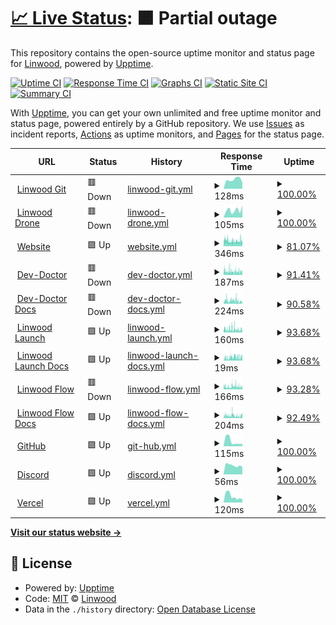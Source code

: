 # [📈 Live Status](https://status.linwood.tk): <!--live status--> **🟧 Partial outage**

This repository contains the open-source uptime monitor and status page for [Linwood](https://linwood.tk), powered by [Upptime](https://github.com/upptime/upptime).

[![Uptime CI](https://github.com/LinwoodCloud/status/workflows/Uptime%20CI/badge.svg)](https://github.com/LinwoodCloud/status/actions?query=workflow%3A%22Uptime+CI%22)
[![Response Time CI](https://github.com/LinwoodCloud/status/workflows/Response%20Time%20CI/badge.svg)](https://github.com/LinwoodCloud/status/actions?query=workflow%3A%22Response+Time+CI%22)
[![Graphs CI](https://github.com/LinwoodCloud/status/workflows/Graphs%20CI/badge.svg)](https://github.com/LinwoodCloud/status/actions?query=workflow%3A%22Graphs+CI%22)
[![Static Site CI](https://github.com/LinwoodCloud/status/workflows/Static%20Site%20CI/badge.svg)](https://github.com/LinwoodCloud/status/actions?query=workflow%3A%22Static+Site+CI%22)
[![Summary CI](https://github.com/LinwoodCloud/status/workflows/Summary%20CI/badge.svg)](https://github.com/LinwoodCloud/status/actions?query=workflow%3A%22Summary+CI%22)

With [Upptime](https://upptime.js.org), you can get your own unlimited and free uptime monitor and status page, powered entirely by a GitHub repository. We use [Issues](https://github.com/LinwoodCloud/status/issues) as incident reports, [Actions](https://github.com/LinwoodCloud/status/actions) as uptime monitors, and [Pages](https://demo.upptime.js.org) for the status page.

<!--start: status pages-->
<!-- This summary is generated by Upptime (https://github.com/upptime/upptime) -->
<!-- Do not edit this manually, your changes will be overwritten -->
<!-- prettier-ignore -->
| URL | Status | History | Response Time | Uptime |
| --- | ------ | ------- | ------------- | ------ |
| <img alt="" src="https://favicons.githubusercontent.com/git.linwood.dev" height="13"> [Linwood Git](https://git.linwood.dev) | 🟥 Down | [linwood-git.yml](https://github.com/LinwoodCloud/status/commits/HEAD/history/linwood-git.yml) | <details><summary><img alt="Response time graph" src="./graphs/linwood-git/response-time-week.png" height="20"> 128ms</summary><br><a href="https://status.linwood.dev/history/linwood-git"><img alt="Response time 203" src="https://img.shields.io/endpoint?url=https%3A%2F%2Fraw.githubusercontent.com%2FLinwoodCloud%2Fstatus%2FHEAD%2Fapi%2Flinwood-git%2Fresponse-time.json"></a><br><a href="https://status.linwood.dev/history/linwood-git"><img alt="24-hour response time 0" src="https://img.shields.io/endpoint?url=https%3A%2F%2Fraw.githubusercontent.com%2FLinwoodCloud%2Fstatus%2FHEAD%2Fapi%2Flinwood-git%2Fresponse-time-day.json"></a><br><a href="https://status.linwood.dev/history/linwood-git"><img alt="7-day response time 128" src="https://img.shields.io/endpoint?url=https%3A%2F%2Fraw.githubusercontent.com%2FLinwoodCloud%2Fstatus%2FHEAD%2Fapi%2Flinwood-git%2Fresponse-time-week.json"></a><br><a href="https://status.linwood.dev/history/linwood-git"><img alt="30-day response time 203" src="https://img.shields.io/endpoint?url=https%3A%2F%2Fraw.githubusercontent.com%2FLinwoodCloud%2Fstatus%2FHEAD%2Fapi%2Flinwood-git%2Fresponse-time-month.json"></a><br><a href="https://status.linwood.dev/history/linwood-git"><img alt="1-year response time 203" src="https://img.shields.io/endpoint?url=https%3A%2F%2Fraw.githubusercontent.com%2FLinwoodCloud%2Fstatus%2FHEAD%2Fapi%2Flinwood-git%2Fresponse-time-year.json"></a></details> | <details><summary><a href="https://status.linwood.dev/history/linwood-git">100.00%</a></summary><a href="https://status.linwood.dev/history/linwood-git"><img alt="All-time uptime 95.00%" src="https://img.shields.io/endpoint?url=https%3A%2F%2Fraw.githubusercontent.com%2FLinwoodCloud%2Fstatus%2FHEAD%2Fapi%2Flinwood-git%2Fuptime.json"></a><br><a href="https://status.linwood.dev/history/linwood-git"><img alt="24-hour uptime 100.00%" src="https://img.shields.io/endpoint?url=https%3A%2F%2Fraw.githubusercontent.com%2FLinwoodCloud%2Fstatus%2FHEAD%2Fapi%2Flinwood-git%2Fuptime-day.json"></a><br><a href="https://status.linwood.dev/history/linwood-git"><img alt="7-day uptime 100.00%" src="https://img.shields.io/endpoint?url=https%3A%2F%2Fraw.githubusercontent.com%2FLinwoodCloud%2Fstatus%2FHEAD%2Fapi%2Flinwood-git%2Fuptime-week.json"></a><br><a href="https://status.linwood.dev/history/linwood-git"><img alt="30-day uptime 95.00%" src="https://img.shields.io/endpoint?url=https%3A%2F%2Fraw.githubusercontent.com%2FLinwoodCloud%2Fstatus%2FHEAD%2Fapi%2Flinwood-git%2Fuptime-month.json"></a><br><a href="https://status.linwood.dev/history/linwood-git"><img alt="1-year uptime 95.00%" src="https://img.shields.io/endpoint?url=https%3A%2F%2Fraw.githubusercontent.com%2FLinwoodCloud%2Fstatus%2FHEAD%2Fapi%2Flinwood-git%2Fuptime-year.json"></a></details>
| <img alt="" src="https://favicons.githubusercontent.com/ci.linwood.dev" height="13"> [Linwood Drone](https://ci.linwood.dev) | 🟥 Down | [linwood-drone.yml](https://github.com/LinwoodCloud/status/commits/HEAD/history/linwood-drone.yml) | <details><summary><img alt="Response time graph" src="./graphs/linwood-drone/response-time-week.png" height="20"> 105ms</summary><br><a href="https://status.linwood.dev/history/linwood-drone"><img alt="Response time 177" src="https://img.shields.io/endpoint?url=https%3A%2F%2Fraw.githubusercontent.com%2FLinwoodCloud%2Fstatus%2FHEAD%2Fapi%2Flinwood-drone%2Fresponse-time.json"></a><br><a href="https://status.linwood.dev/history/linwood-drone"><img alt="24-hour response time 169" src="https://img.shields.io/endpoint?url=https%3A%2F%2Fraw.githubusercontent.com%2FLinwoodCloud%2Fstatus%2FHEAD%2Fapi%2Flinwood-drone%2Fresponse-time-day.json"></a><br><a href="https://status.linwood.dev/history/linwood-drone"><img alt="7-day response time 105" src="https://img.shields.io/endpoint?url=https%3A%2F%2Fraw.githubusercontent.com%2FLinwoodCloud%2Fstatus%2FHEAD%2Fapi%2Flinwood-drone%2Fresponse-time-week.json"></a><br><a href="https://status.linwood.dev/history/linwood-drone"><img alt="30-day response time 177" src="https://img.shields.io/endpoint?url=https%3A%2F%2Fraw.githubusercontent.com%2FLinwoodCloud%2Fstatus%2FHEAD%2Fapi%2Flinwood-drone%2Fresponse-time-month.json"></a><br><a href="https://status.linwood.dev/history/linwood-drone"><img alt="1-year response time 177" src="https://img.shields.io/endpoint?url=https%3A%2F%2Fraw.githubusercontent.com%2FLinwoodCloud%2Fstatus%2FHEAD%2Fapi%2Flinwood-drone%2Fresponse-time-year.json"></a></details> | <details><summary><a href="https://status.linwood.dev/history/linwood-drone">100.00%</a></summary><a href="https://status.linwood.dev/history/linwood-drone"><img alt="All-time uptime 94.28%" src="https://img.shields.io/endpoint?url=https%3A%2F%2Fraw.githubusercontent.com%2FLinwoodCloud%2Fstatus%2FHEAD%2Fapi%2Flinwood-drone%2Fuptime.json"></a><br><a href="https://status.linwood.dev/history/linwood-drone"><img alt="24-hour uptime 100.00%" src="https://img.shields.io/endpoint?url=https%3A%2F%2Fraw.githubusercontent.com%2FLinwoodCloud%2Fstatus%2FHEAD%2Fapi%2Flinwood-drone%2Fuptime-day.json"></a><br><a href="https://status.linwood.dev/history/linwood-drone"><img alt="7-day uptime 100.00%" src="https://img.shields.io/endpoint?url=https%3A%2F%2Fraw.githubusercontent.com%2FLinwoodCloud%2Fstatus%2FHEAD%2Fapi%2Flinwood-drone%2Fuptime-week.json"></a><br><a href="https://status.linwood.dev/history/linwood-drone"><img alt="30-day uptime 94.28%" src="https://img.shields.io/endpoint?url=https%3A%2F%2Fraw.githubusercontent.com%2FLinwoodCloud%2Fstatus%2FHEAD%2Fapi%2Flinwood-drone%2Fuptime-month.json"></a><br><a href="https://status.linwood.dev/history/linwood-drone"><img alt="1-year uptime 94.28%" src="https://img.shields.io/endpoint?url=https%3A%2F%2Fraw.githubusercontent.com%2FLinwoodCloud%2Fstatus%2FHEAD%2Fapi%2Flinwood-drone%2Fuptime-year.json"></a></details>
| <img alt="" src="https://favicons.githubusercontent.com/linwood.dev" height="13"> [Website](https://linwood.dev) | 🟩 Up | [website.yml](https://github.com/LinwoodCloud/status/commits/HEAD/history/website.yml) | <details><summary><img alt="Response time graph" src="./graphs/website/response-time-week.png" height="20"> 346ms</summary><br><a href="https://status.linwood.dev/history/website"><img alt="Response time 349" src="https://img.shields.io/endpoint?url=https%3A%2F%2Fraw.githubusercontent.com%2FLinwoodCloud%2Fstatus%2FHEAD%2Fapi%2Fwebsite%2Fresponse-time.json"></a><br><a href="https://status.linwood.dev/history/website"><img alt="24-hour response time 376" src="https://img.shields.io/endpoint?url=https%3A%2F%2Fraw.githubusercontent.com%2FLinwoodCloud%2Fstatus%2FHEAD%2Fapi%2Fwebsite%2Fresponse-time-day.json"></a><br><a href="https://status.linwood.dev/history/website"><img alt="7-day response time 346" src="https://img.shields.io/endpoint?url=https%3A%2F%2Fraw.githubusercontent.com%2FLinwoodCloud%2Fstatus%2FHEAD%2Fapi%2Fwebsite%2Fresponse-time-week.json"></a><br><a href="https://status.linwood.dev/history/website"><img alt="30-day response time 339" src="https://img.shields.io/endpoint?url=https%3A%2F%2Fraw.githubusercontent.com%2FLinwoodCloud%2Fstatus%2FHEAD%2Fapi%2Fwebsite%2Fresponse-time-month.json"></a><br><a href="https://status.linwood.dev/history/website"><img alt="1-year response time 349" src="https://img.shields.io/endpoint?url=https%3A%2F%2Fraw.githubusercontent.com%2FLinwoodCloud%2Fstatus%2FHEAD%2Fapi%2Fwebsite%2Fresponse-time-year.json"></a></details> | <details><summary><a href="https://status.linwood.dev/history/website">81.07%</a></summary><a href="https://status.linwood.dev/history/website"><img alt="All-time uptime 96.25%" src="https://img.shields.io/endpoint?url=https%3A%2F%2Fraw.githubusercontent.com%2FLinwoodCloud%2Fstatus%2FHEAD%2Fapi%2Fwebsite%2Fuptime.json"></a><br><a href="https://status.linwood.dev/history/website"><img alt="24-hour uptime 85.08%" src="https://img.shields.io/endpoint?url=https%3A%2F%2Fraw.githubusercontent.com%2FLinwoodCloud%2Fstatus%2FHEAD%2Fapi%2Fwebsite%2Fuptime-day.json"></a><br><a href="https://status.linwood.dev/history/website"><img alt="7-day uptime 81.07%" src="https://img.shields.io/endpoint?url=https%3A%2F%2Fraw.githubusercontent.com%2FLinwoodCloud%2Fstatus%2FHEAD%2Fapi%2Fwebsite%2Fuptime-week.json"></a><br><a href="https://status.linwood.dev/history/website"><img alt="30-day uptime 93.68%" src="https://img.shields.io/endpoint?url=https%3A%2F%2Fraw.githubusercontent.com%2FLinwoodCloud%2Fstatus%2FHEAD%2Fapi%2Fwebsite%2Fuptime-month.json"></a><br><a href="https://status.linwood.dev/history/website"><img alt="1-year uptime 96.25%" src="https://img.shields.io/endpoint?url=https%3A%2F%2Fraw.githubusercontent.com%2FLinwoodCloud%2Fstatus%2FHEAD%2Fapi%2Fwebsite%2Fuptime-year.json"></a></details>
| <img alt="" src="https://favicons.githubusercontent.com/dev-doctor.linwood.dev" height="13"> [Dev-Doctor](https://dev-doctor.linwood.dev) | 🟥 Down | [dev-doctor.yml](https://github.com/LinwoodCloud/status/commits/HEAD/history/dev-doctor.yml) | <details><summary><img alt="Response time graph" src="./graphs/dev-doctor/response-time-week.png" height="20"> 187ms</summary><br><a href="https://status.linwood.dev/history/dev-doctor"><img alt="Response time 265" src="https://img.shields.io/endpoint?url=https%3A%2F%2Fraw.githubusercontent.com%2FLinwoodCloud%2Fstatus%2FHEAD%2Fapi%2Fdev-doctor%2Fresponse-time.json"></a><br><a href="https://status.linwood.dev/history/dev-doctor"><img alt="24-hour response time 241" src="https://img.shields.io/endpoint?url=https%3A%2F%2Fraw.githubusercontent.com%2FLinwoodCloud%2Fstatus%2FHEAD%2Fapi%2Fdev-doctor%2Fresponse-time-day.json"></a><br><a href="https://status.linwood.dev/history/dev-doctor"><img alt="7-day response time 187" src="https://img.shields.io/endpoint?url=https%3A%2F%2Fraw.githubusercontent.com%2FLinwoodCloud%2Fstatus%2FHEAD%2Fapi%2Fdev-doctor%2Fresponse-time-week.json"></a><br><a href="https://status.linwood.dev/history/dev-doctor"><img alt="30-day response time 191" src="https://img.shields.io/endpoint?url=https%3A%2F%2Fraw.githubusercontent.com%2FLinwoodCloud%2Fstatus%2FHEAD%2Fapi%2Fdev-doctor%2Fresponse-time-month.json"></a><br><a href="https://status.linwood.dev/history/dev-doctor"><img alt="1-year response time 265" src="https://img.shields.io/endpoint?url=https%3A%2F%2Fraw.githubusercontent.com%2FLinwoodCloud%2Fstatus%2FHEAD%2Fapi%2Fdev-doctor%2Fresponse-time-year.json"></a></details> | <details><summary><a href="https://status.linwood.dev/history/dev-doctor">91.41%</a></summary><a href="https://status.linwood.dev/history/dev-doctor"><img alt="All-time uptime 98.08%" src="https://img.shields.io/endpoint?url=https%3A%2F%2Fraw.githubusercontent.com%2FLinwoodCloud%2Fstatus%2FHEAD%2Fapi%2Fdev-doctor%2Fuptime.json"></a><br><a href="https://status.linwood.dev/history/dev-doctor"><img alt="24-hour uptime 94.28%" src="https://img.shields.io/endpoint?url=https%3A%2F%2Fraw.githubusercontent.com%2FLinwoodCloud%2Fstatus%2FHEAD%2Fapi%2Fdev-doctor%2Fuptime-day.json"></a><br><a href="https://status.linwood.dev/history/dev-doctor"><img alt="7-day uptime 91.41%" src="https://img.shields.io/endpoint?url=https%3A%2F%2Fraw.githubusercontent.com%2FLinwoodCloud%2Fstatus%2FHEAD%2Fapi%2Fdev-doctor%2Fuptime-week.json"></a><br><a href="https://status.linwood.dev/history/dev-doctor"><img alt="30-day uptime 96.83%" src="https://img.shields.io/endpoint?url=https%3A%2F%2Fraw.githubusercontent.com%2FLinwoodCloud%2Fstatus%2FHEAD%2Fapi%2Fdev-doctor%2Fuptime-month.json"></a><br><a href="https://status.linwood.dev/history/dev-doctor"><img alt="1-year uptime 98.08%" src="https://img.shields.io/endpoint?url=https%3A%2F%2Fraw.githubusercontent.com%2FLinwoodCloud%2Fstatus%2FHEAD%2Fapi%2Fdev-doctor%2Fuptime-year.json"></a></details>
| <img alt="" src="https://favicons.githubusercontent.com/docs.dev-doctor.linwood.dev" height="13"> [Dev-Doctor Docs](https://docs.dev-doctor.linwood.dev) | 🟥 Down | [dev-doctor-docs.yml](https://github.com/LinwoodCloud/status/commits/HEAD/history/dev-doctor-docs.yml) | <details><summary><img alt="Response time graph" src="./graphs/dev-doctor-docs/response-time-week.png" height="20"> 224ms</summary><br><a href="https://status.linwood.dev/history/dev-doctor-docs"><img alt="Response time 242" src="https://img.shields.io/endpoint?url=https%3A%2F%2Fraw.githubusercontent.com%2FLinwoodCloud%2Fstatus%2FHEAD%2Fapi%2Fdev-doctor-docs%2Fresponse-time.json"></a><br><a href="https://status.linwood.dev/history/dev-doctor-docs"><img alt="24-hour response time 157" src="https://img.shields.io/endpoint?url=https%3A%2F%2Fraw.githubusercontent.com%2FLinwoodCloud%2Fstatus%2FHEAD%2Fapi%2Fdev-doctor-docs%2Fresponse-time-day.json"></a><br><a href="https://status.linwood.dev/history/dev-doctor-docs"><img alt="7-day response time 224" src="https://img.shields.io/endpoint?url=https%3A%2F%2Fraw.githubusercontent.com%2FLinwoodCloud%2Fstatus%2FHEAD%2Fapi%2Fdev-doctor-docs%2Fresponse-time-week.json"></a><br><a href="https://status.linwood.dev/history/dev-doctor-docs"><img alt="30-day response time 211" src="https://img.shields.io/endpoint?url=https%3A%2F%2Fraw.githubusercontent.com%2FLinwoodCloud%2Fstatus%2FHEAD%2Fapi%2Fdev-doctor-docs%2Fresponse-time-month.json"></a><br><a href="https://status.linwood.dev/history/dev-doctor-docs"><img alt="1-year response time 242" src="https://img.shields.io/endpoint?url=https%3A%2F%2Fraw.githubusercontent.com%2FLinwoodCloud%2Fstatus%2FHEAD%2Fapi%2Fdev-doctor-docs%2Fresponse-time-year.json"></a></details> | <details><summary><a href="https://status.linwood.dev/history/dev-doctor-docs">90.58%</a></summary><a href="https://status.linwood.dev/history/dev-doctor-docs"><img alt="All-time uptime 97.83%" src="https://img.shields.io/endpoint?url=https%3A%2F%2Fraw.githubusercontent.com%2FLinwoodCloud%2Fstatus%2FHEAD%2Fapi%2Fdev-doctor-docs%2Fuptime.json"></a><br><a href="https://status.linwood.dev/history/dev-doctor-docs"><img alt="24-hour uptime 97.24%" src="https://img.shields.io/endpoint?url=https%3A%2F%2Fraw.githubusercontent.com%2FLinwoodCloud%2Fstatus%2FHEAD%2Fapi%2Fdev-doctor-docs%2Fuptime-day.json"></a><br><a href="https://status.linwood.dev/history/dev-doctor-docs"><img alt="7-day uptime 90.58%" src="https://img.shields.io/endpoint?url=https%3A%2F%2Fraw.githubusercontent.com%2FLinwoodCloud%2Fstatus%2FHEAD%2Fapi%2Fdev-doctor-docs%2Fuptime-week.json"></a><br><a href="https://status.linwood.dev/history/dev-doctor-docs"><img alt="30-day uptime 96.73%" src="https://img.shields.io/endpoint?url=https%3A%2F%2Fraw.githubusercontent.com%2FLinwoodCloud%2Fstatus%2FHEAD%2Fapi%2Fdev-doctor-docs%2Fuptime-month.json"></a><br><a href="https://status.linwood.dev/history/dev-doctor-docs"><img alt="1-year uptime 97.83%" src="https://img.shields.io/endpoint?url=https%3A%2F%2Fraw.githubusercontent.com%2FLinwoodCloud%2Fstatus%2FHEAD%2Fapi%2Fdev-doctor-docs%2Fuptime-year.json"></a></details>
| <img alt="" src="https://favicons.githubusercontent.com/launch.linwood.dev" height="13"> [Linwood Launch](https://launch.linwood.dev) | 🟩 Up | [linwood-launch.yml](https://github.com/LinwoodCloud/status/commits/HEAD/history/linwood-launch.yml) | <details><summary><img alt="Response time graph" src="./graphs/linwood-launch/response-time-week.png" height="20"> 160ms</summary><br><a href="https://status.linwood.dev/history/linwood-launch"><img alt="Response time 198" src="https://img.shields.io/endpoint?url=https%3A%2F%2Fraw.githubusercontent.com%2FLinwoodCloud%2Fstatus%2FHEAD%2Fapi%2Flinwood-launch%2Fresponse-time.json"></a><br><a href="https://status.linwood.dev/history/linwood-launch"><img alt="24-hour response time 152" src="https://img.shields.io/endpoint?url=https%3A%2F%2Fraw.githubusercontent.com%2FLinwoodCloud%2Fstatus%2FHEAD%2Fapi%2Flinwood-launch%2Fresponse-time-day.json"></a><br><a href="https://status.linwood.dev/history/linwood-launch"><img alt="7-day response time 160" src="https://img.shields.io/endpoint?url=https%3A%2F%2Fraw.githubusercontent.com%2FLinwoodCloud%2Fstatus%2FHEAD%2Fapi%2Flinwood-launch%2Fresponse-time-week.json"></a><br><a href="https://status.linwood.dev/history/linwood-launch"><img alt="30-day response time 163" src="https://img.shields.io/endpoint?url=https%3A%2F%2Fraw.githubusercontent.com%2FLinwoodCloud%2Fstatus%2FHEAD%2Fapi%2Flinwood-launch%2Fresponse-time-month.json"></a><br><a href="https://status.linwood.dev/history/linwood-launch"><img alt="1-year response time 198" src="https://img.shields.io/endpoint?url=https%3A%2F%2Fraw.githubusercontent.com%2FLinwoodCloud%2Fstatus%2FHEAD%2Fapi%2Flinwood-launch%2Fresponse-time-year.json"></a></details> | <details><summary><a href="https://status.linwood.dev/history/linwood-launch">93.68%</a></summary><a href="https://status.linwood.dev/history/linwood-launch"><img alt="All-time uptime 89.64%" src="https://img.shields.io/endpoint?url=https%3A%2F%2Fraw.githubusercontent.com%2FLinwoodCloud%2Fstatus%2FHEAD%2Fapi%2Flinwood-launch%2Fuptime.json"></a><br><a href="https://status.linwood.dev/history/linwood-launch"><img alt="24-hour uptime 95.25%" src="https://img.shields.io/endpoint?url=https%3A%2F%2Fraw.githubusercontent.com%2FLinwoodCloud%2Fstatus%2FHEAD%2Fapi%2Flinwood-launch%2Fuptime-day.json"></a><br><a href="https://status.linwood.dev/history/linwood-launch"><img alt="7-day uptime 93.68%" src="https://img.shields.io/endpoint?url=https%3A%2F%2Fraw.githubusercontent.com%2FLinwoodCloud%2Fstatus%2FHEAD%2Fapi%2Flinwood-launch%2Fuptime-week.json"></a><br><a href="https://status.linwood.dev/history/linwood-launch"><img alt="30-day uptime 97.18%" src="https://img.shields.io/endpoint?url=https%3A%2F%2Fraw.githubusercontent.com%2FLinwoodCloud%2Fstatus%2FHEAD%2Fapi%2Flinwood-launch%2Fuptime-month.json"></a><br><a href="https://status.linwood.dev/history/linwood-launch"><img alt="1-year uptime 89.64%" src="https://img.shields.io/endpoint?url=https%3A%2F%2Fraw.githubusercontent.com%2FLinwoodCloud%2Fstatus%2FHEAD%2Fapi%2Flinwood-launch%2Fuptime-year.json"></a></details>
| <img alt="" src="https://favicons.githubusercontent.com/launch.linwood.dev" height="13"> [Linwood Launch Docs](https://launch.linwood.dev) | 🟩 Up | [linwood-launch-docs.yml](https://github.com/LinwoodCloud/status/commits/HEAD/history/linwood-launch-docs.yml) | <details><summary><img alt="Response time graph" src="./graphs/linwood-launch-docs/response-time-week.png" height="20"> 19ms</summary><br><a href="https://status.linwood.dev/history/linwood-launch-docs"><img alt="Response time 18" src="https://img.shields.io/endpoint?url=https%3A%2F%2Fraw.githubusercontent.com%2FLinwoodCloud%2Fstatus%2FHEAD%2Fapi%2Flinwood-launch-docs%2Fresponse-time.json"></a><br><a href="https://status.linwood.dev/history/linwood-launch-docs"><img alt="24-hour response time 26" src="https://img.shields.io/endpoint?url=https%3A%2F%2Fraw.githubusercontent.com%2FLinwoodCloud%2Fstatus%2FHEAD%2Fapi%2Flinwood-launch-docs%2Fresponse-time-day.json"></a><br><a href="https://status.linwood.dev/history/linwood-launch-docs"><img alt="7-day response time 19" src="https://img.shields.io/endpoint?url=https%3A%2F%2Fraw.githubusercontent.com%2FLinwoodCloud%2Fstatus%2FHEAD%2Fapi%2Flinwood-launch-docs%2Fresponse-time-week.json"></a><br><a href="https://status.linwood.dev/history/linwood-launch-docs"><img alt="30-day response time 18" src="https://img.shields.io/endpoint?url=https%3A%2F%2Fraw.githubusercontent.com%2FLinwoodCloud%2Fstatus%2FHEAD%2Fapi%2Flinwood-launch-docs%2Fresponse-time-month.json"></a><br><a href="https://status.linwood.dev/history/linwood-launch-docs"><img alt="1-year response time 18" src="https://img.shields.io/endpoint?url=https%3A%2F%2Fraw.githubusercontent.com%2FLinwoodCloud%2Fstatus%2FHEAD%2Fapi%2Flinwood-launch-docs%2Fresponse-time-year.json"></a></details> | <details><summary><a href="https://status.linwood.dev/history/linwood-launch-docs">93.68%</a></summary><a href="https://status.linwood.dev/history/linwood-launch-docs"><img alt="All-time uptime 89.64%" src="https://img.shields.io/endpoint?url=https%3A%2F%2Fraw.githubusercontent.com%2FLinwoodCloud%2Fstatus%2FHEAD%2Fapi%2Flinwood-launch-docs%2Fuptime.json"></a><br><a href="https://status.linwood.dev/history/linwood-launch-docs"><img alt="24-hour uptime 95.25%" src="https://img.shields.io/endpoint?url=https%3A%2F%2Fraw.githubusercontent.com%2FLinwoodCloud%2Fstatus%2FHEAD%2Fapi%2Flinwood-launch-docs%2Fuptime-day.json"></a><br><a href="https://status.linwood.dev/history/linwood-launch-docs"><img alt="7-day uptime 93.68%" src="https://img.shields.io/endpoint?url=https%3A%2F%2Fraw.githubusercontent.com%2FLinwoodCloud%2Fstatus%2FHEAD%2Fapi%2Flinwood-launch-docs%2Fuptime-week.json"></a><br><a href="https://status.linwood.dev/history/linwood-launch-docs"><img alt="30-day uptime 97.18%" src="https://img.shields.io/endpoint?url=https%3A%2F%2Fraw.githubusercontent.com%2FLinwoodCloud%2Fstatus%2FHEAD%2Fapi%2Flinwood-launch-docs%2Fuptime-month.json"></a><br><a href="https://status.linwood.dev/history/linwood-launch-docs"><img alt="1-year uptime 89.64%" src="https://img.shields.io/endpoint?url=https%3A%2F%2Fraw.githubusercontent.com%2FLinwoodCloud%2Fstatus%2FHEAD%2Fapi%2Flinwood-launch-docs%2Fuptime-year.json"></a></details>
| <img alt="" src="https://favicons.githubusercontent.com/flow.linwood.dev" height="13"> [Linwood Flow](https://flow.linwood.dev) | 🟥 Down | [linwood-flow.yml](https://github.com/LinwoodCloud/status/commits/HEAD/history/linwood-flow.yml) | <details><summary><img alt="Response time graph" src="./graphs/linwood-flow/response-time-week.png" height="20"> 166ms</summary><br><a href="https://status.linwood.dev/history/linwood-flow"><img alt="Response time 202" src="https://img.shields.io/endpoint?url=https%3A%2F%2Fraw.githubusercontent.com%2FLinwoodCloud%2Fstatus%2FHEAD%2Fapi%2Flinwood-flow%2Fresponse-time.json"></a><br><a href="https://status.linwood.dev/history/linwood-flow"><img alt="24-hour response time 166" src="https://img.shields.io/endpoint?url=https%3A%2F%2Fraw.githubusercontent.com%2FLinwoodCloud%2Fstatus%2FHEAD%2Fapi%2Flinwood-flow%2Fresponse-time-day.json"></a><br><a href="https://status.linwood.dev/history/linwood-flow"><img alt="7-day response time 166" src="https://img.shields.io/endpoint?url=https%3A%2F%2Fraw.githubusercontent.com%2FLinwoodCloud%2Fstatus%2FHEAD%2Fapi%2Flinwood-flow%2Fresponse-time-week.json"></a><br><a href="https://status.linwood.dev/history/linwood-flow"><img alt="30-day response time 183" src="https://img.shields.io/endpoint?url=https%3A%2F%2Fraw.githubusercontent.com%2FLinwoodCloud%2Fstatus%2FHEAD%2Fapi%2Flinwood-flow%2Fresponse-time-month.json"></a><br><a href="https://status.linwood.dev/history/linwood-flow"><img alt="1-year response time 202" src="https://img.shields.io/endpoint?url=https%3A%2F%2Fraw.githubusercontent.com%2FLinwoodCloud%2Fstatus%2FHEAD%2Fapi%2Flinwood-flow%2Fresponse-time-year.json"></a></details> | <details><summary><a href="https://status.linwood.dev/history/linwood-flow">93.28%</a></summary><a href="https://status.linwood.dev/history/linwood-flow"><img alt="All-time uptime 89.69%" src="https://img.shields.io/endpoint?url=https%3A%2F%2Fraw.githubusercontent.com%2FLinwoodCloud%2Fstatus%2FHEAD%2Fapi%2Flinwood-flow%2Fuptime.json"></a><br><a href="https://status.linwood.dev/history/linwood-flow"><img alt="24-hour uptime 93.04%" src="https://img.shields.io/endpoint?url=https%3A%2F%2Fraw.githubusercontent.com%2FLinwoodCloud%2Fstatus%2FHEAD%2Fapi%2Flinwood-flow%2Fuptime-day.json"></a><br><a href="https://status.linwood.dev/history/linwood-flow"><img alt="7-day uptime 93.28%" src="https://img.shields.io/endpoint?url=https%3A%2F%2Fraw.githubusercontent.com%2FLinwoodCloud%2Fstatus%2FHEAD%2Fapi%2Flinwood-flow%2Fuptime-week.json"></a><br><a href="https://status.linwood.dev/history/linwood-flow"><img alt="30-day uptime 97.19%" src="https://img.shields.io/endpoint?url=https%3A%2F%2Fraw.githubusercontent.com%2FLinwoodCloud%2Fstatus%2FHEAD%2Fapi%2Flinwood-flow%2Fuptime-month.json"></a><br><a href="https://status.linwood.dev/history/linwood-flow"><img alt="1-year uptime 89.69%" src="https://img.shields.io/endpoint?url=https%3A%2F%2Fraw.githubusercontent.com%2FLinwoodCloud%2Fstatus%2FHEAD%2Fapi%2Flinwood-flow%2Fuptime-year.json"></a></details>
| <img alt="" src="https://favicons.githubusercontent.com/docs.flow.linwood.dev" height="13"> [Linwood Flow Docs](https://docs.flow.linwood.dev) | 🟩 Up | [linwood-flow-docs.yml](https://github.com/LinwoodCloud/status/commits/HEAD/history/linwood-flow-docs.yml) | <details><summary><img alt="Response time graph" src="./graphs/linwood-flow-docs/response-time-week.png" height="20"> 204ms</summary><br><a href="https://status.linwood.dev/history/linwood-flow-docs"><img alt="Response time 267" src="https://img.shields.io/endpoint?url=https%3A%2F%2Fraw.githubusercontent.com%2FLinwoodCloud%2Fstatus%2FHEAD%2Fapi%2Flinwood-flow-docs%2Fresponse-time.json"></a><br><a href="https://status.linwood.dev/history/linwood-flow-docs"><img alt="24-hour response time 287" src="https://img.shields.io/endpoint?url=https%3A%2F%2Fraw.githubusercontent.com%2FLinwoodCloud%2Fstatus%2FHEAD%2Fapi%2Flinwood-flow-docs%2Fresponse-time-day.json"></a><br><a href="https://status.linwood.dev/history/linwood-flow-docs"><img alt="7-day response time 204" src="https://img.shields.io/endpoint?url=https%3A%2F%2Fraw.githubusercontent.com%2FLinwoodCloud%2Fstatus%2FHEAD%2Fapi%2Flinwood-flow-docs%2Fresponse-time-week.json"></a><br><a href="https://status.linwood.dev/history/linwood-flow-docs"><img alt="30-day response time 229" src="https://img.shields.io/endpoint?url=https%3A%2F%2Fraw.githubusercontent.com%2FLinwoodCloud%2Fstatus%2FHEAD%2Fapi%2Flinwood-flow-docs%2Fresponse-time-month.json"></a><br><a href="https://status.linwood.dev/history/linwood-flow-docs"><img alt="1-year response time 267" src="https://img.shields.io/endpoint?url=https%3A%2F%2Fraw.githubusercontent.com%2FLinwoodCloud%2Fstatus%2FHEAD%2Fapi%2Flinwood-flow-docs%2Fresponse-time-year.json"></a></details> | <details><summary><a href="https://status.linwood.dev/history/linwood-flow-docs">92.49%</a></summary><a href="https://status.linwood.dev/history/linwood-flow-docs"><img alt="All-time uptime 89.82%" src="https://img.shields.io/endpoint?url=https%3A%2F%2Fraw.githubusercontent.com%2FLinwoodCloud%2Fstatus%2FHEAD%2Fapi%2Flinwood-flow-docs%2Fuptime.json"></a><br><a href="https://status.linwood.dev/history/linwood-flow-docs"><img alt="24-hour uptime 90.33%" src="https://img.shields.io/endpoint?url=https%3A%2F%2Fraw.githubusercontent.com%2FLinwoodCloud%2Fstatus%2FHEAD%2Fapi%2Flinwood-flow-docs%2Fuptime-day.json"></a><br><a href="https://status.linwood.dev/history/linwood-flow-docs"><img alt="7-day uptime 92.49%" src="https://img.shields.io/endpoint?url=https%3A%2F%2Fraw.githubusercontent.com%2FLinwoodCloud%2Fstatus%2FHEAD%2Fapi%2Flinwood-flow-docs%2Fuptime-week.json"></a><br><a href="https://status.linwood.dev/history/linwood-flow-docs"><img alt="30-day uptime 97.47%" src="https://img.shields.io/endpoint?url=https%3A%2F%2Fraw.githubusercontent.com%2FLinwoodCloud%2Fstatus%2FHEAD%2Fapi%2Flinwood-flow-docs%2Fuptime-month.json"></a><br><a href="https://status.linwood.dev/history/linwood-flow-docs"><img alt="1-year uptime 89.82%" src="https://img.shields.io/endpoint?url=https%3A%2F%2Fraw.githubusercontent.com%2FLinwoodCloud%2Fstatus%2FHEAD%2Fapi%2Flinwood-flow-docs%2Fuptime-year.json"></a></details>
| <img alt="" src="https://favicons.githubusercontent.com/github.com" height="13"> [GitHub](https://github.com) | 🟩 Up | [git-hub.yml](https://github.com/LinwoodCloud/status/commits/HEAD/history/git-hub.yml) | <details><summary><img alt="Response time graph" src="./graphs/git-hub/response-time-week.png" height="20"> 115ms</summary><br><a href="https://status.linwood.dev/history/git-hub"><img alt="Response time 111" src="https://img.shields.io/endpoint?url=https%3A%2F%2Fraw.githubusercontent.com%2FLinwoodCloud%2Fstatus%2FHEAD%2Fapi%2Fgit-hub%2Fresponse-time.json"></a><br><a href="https://status.linwood.dev/history/git-hub"><img alt="24-hour response time 54" src="https://img.shields.io/endpoint?url=https%3A%2F%2Fraw.githubusercontent.com%2FLinwoodCloud%2Fstatus%2FHEAD%2Fapi%2Fgit-hub%2Fresponse-time-day.json"></a><br><a href="https://status.linwood.dev/history/git-hub"><img alt="7-day response time 115" src="https://img.shields.io/endpoint?url=https%3A%2F%2Fraw.githubusercontent.com%2FLinwoodCloud%2Fstatus%2FHEAD%2Fapi%2Fgit-hub%2Fresponse-time-week.json"></a><br><a href="https://status.linwood.dev/history/git-hub"><img alt="30-day response time 111" src="https://img.shields.io/endpoint?url=https%3A%2F%2Fraw.githubusercontent.com%2FLinwoodCloud%2Fstatus%2FHEAD%2Fapi%2Fgit-hub%2Fresponse-time-month.json"></a><br><a href="https://status.linwood.dev/history/git-hub"><img alt="1-year response time 111" src="https://img.shields.io/endpoint?url=https%3A%2F%2Fraw.githubusercontent.com%2FLinwoodCloud%2Fstatus%2FHEAD%2Fapi%2Fgit-hub%2Fresponse-time-year.json"></a></details> | <details><summary><a href="https://status.linwood.dev/history/git-hub">100.00%</a></summary><a href="https://status.linwood.dev/history/git-hub"><img alt="All-time uptime 99.96%" src="https://img.shields.io/endpoint?url=https%3A%2F%2Fraw.githubusercontent.com%2FLinwoodCloud%2Fstatus%2FHEAD%2Fapi%2Fgit-hub%2Fuptime.json"></a><br><a href="https://status.linwood.dev/history/git-hub"><img alt="24-hour uptime 100.00%" src="https://img.shields.io/endpoint?url=https%3A%2F%2Fraw.githubusercontent.com%2FLinwoodCloud%2Fstatus%2FHEAD%2Fapi%2Fgit-hub%2Fuptime-day.json"></a><br><a href="https://status.linwood.dev/history/git-hub"><img alt="7-day uptime 100.00%" src="https://img.shields.io/endpoint?url=https%3A%2F%2Fraw.githubusercontent.com%2FLinwoodCloud%2Fstatus%2FHEAD%2Fapi%2Fgit-hub%2Fuptime-week.json"></a><br><a href="https://status.linwood.dev/history/git-hub"><img alt="30-day uptime 100.00%" src="https://img.shields.io/endpoint?url=https%3A%2F%2Fraw.githubusercontent.com%2FLinwoodCloud%2Fstatus%2FHEAD%2Fapi%2Fgit-hub%2Fuptime-month.json"></a><br><a href="https://status.linwood.dev/history/git-hub"><img alt="1-year uptime 99.96%" src="https://img.shields.io/endpoint?url=https%3A%2F%2Fraw.githubusercontent.com%2FLinwoodCloud%2Fstatus%2FHEAD%2Fapi%2Fgit-hub%2Fuptime-year.json"></a></details>
| <img alt="" src="https://favicons.githubusercontent.com/discord.com" height="13"> [Discord](https://discord.com) | 🟩 Up | [discord.yml](https://github.com/LinwoodCloud/status/commits/HEAD/history/discord.yml) | <details><summary><img alt="Response time graph" src="./graphs/discord/response-time-week.png" height="20"> 56ms</summary><br><a href="https://status.linwood.dev/history/discord"><img alt="Response time 93" src="https://img.shields.io/endpoint?url=https%3A%2F%2Fraw.githubusercontent.com%2FLinwoodCloud%2Fstatus%2FHEAD%2Fapi%2Fdiscord%2Fresponse-time.json"></a><br><a href="https://status.linwood.dev/history/discord"><img alt="24-hour response time 47" src="https://img.shields.io/endpoint?url=https%3A%2F%2Fraw.githubusercontent.com%2FLinwoodCloud%2Fstatus%2FHEAD%2Fapi%2Fdiscord%2Fresponse-time-day.json"></a><br><a href="https://status.linwood.dev/history/discord"><img alt="7-day response time 56" src="https://img.shields.io/endpoint?url=https%3A%2F%2Fraw.githubusercontent.com%2FLinwoodCloud%2Fstatus%2FHEAD%2Fapi%2Fdiscord%2Fresponse-time-week.json"></a><br><a href="https://status.linwood.dev/history/discord"><img alt="30-day response time 74" src="https://img.shields.io/endpoint?url=https%3A%2F%2Fraw.githubusercontent.com%2FLinwoodCloud%2Fstatus%2FHEAD%2Fapi%2Fdiscord%2Fresponse-time-month.json"></a><br><a href="https://status.linwood.dev/history/discord"><img alt="1-year response time 93" src="https://img.shields.io/endpoint?url=https%3A%2F%2Fraw.githubusercontent.com%2FLinwoodCloud%2Fstatus%2FHEAD%2Fapi%2Fdiscord%2Fresponse-time-year.json"></a></details> | <details><summary><a href="https://status.linwood.dev/history/discord">100.00%</a></summary><a href="https://status.linwood.dev/history/discord"><img alt="All-time uptime 100.00%" src="https://img.shields.io/endpoint?url=https%3A%2F%2Fraw.githubusercontent.com%2FLinwoodCloud%2Fstatus%2FHEAD%2Fapi%2Fdiscord%2Fuptime.json"></a><br><a href="https://status.linwood.dev/history/discord"><img alt="24-hour uptime 100.00%" src="https://img.shields.io/endpoint?url=https%3A%2F%2Fraw.githubusercontent.com%2FLinwoodCloud%2Fstatus%2FHEAD%2Fapi%2Fdiscord%2Fuptime-day.json"></a><br><a href="https://status.linwood.dev/history/discord"><img alt="7-day uptime 100.00%" src="https://img.shields.io/endpoint?url=https%3A%2F%2Fraw.githubusercontent.com%2FLinwoodCloud%2Fstatus%2FHEAD%2Fapi%2Fdiscord%2Fuptime-week.json"></a><br><a href="https://status.linwood.dev/history/discord"><img alt="30-day uptime 100.00%" src="https://img.shields.io/endpoint?url=https%3A%2F%2Fraw.githubusercontent.com%2FLinwoodCloud%2Fstatus%2FHEAD%2Fapi%2Fdiscord%2Fuptime-month.json"></a><br><a href="https://status.linwood.dev/history/discord"><img alt="1-year uptime 100.00%" src="https://img.shields.io/endpoint?url=https%3A%2F%2Fraw.githubusercontent.com%2FLinwoodCloud%2Fstatus%2FHEAD%2Fapi%2Fdiscord%2Fuptime-year.json"></a></details>
| <img alt="" src="https://favicons.githubusercontent.com/vercel.com" height="13"> [Vercel](https://vercel.com) | 🟩 Up | [vercel.yml](https://github.com/LinwoodCloud/status/commits/HEAD/history/vercel.yml) | <details><summary><img alt="Response time graph" src="./graphs/vercel/response-time-week.png" height="20"> 120ms</summary><br><a href="https://status.linwood.dev/history/vercel"><img alt="Response time 128" src="https://img.shields.io/endpoint?url=https%3A%2F%2Fraw.githubusercontent.com%2FLinwoodCloud%2Fstatus%2FHEAD%2Fapi%2Fvercel%2Fresponse-time.json"></a><br><a href="https://status.linwood.dev/history/vercel"><img alt="24-hour response time 65" src="https://img.shields.io/endpoint?url=https%3A%2F%2Fraw.githubusercontent.com%2FLinwoodCloud%2Fstatus%2FHEAD%2Fapi%2Fvercel%2Fresponse-time-day.json"></a><br><a href="https://status.linwood.dev/history/vercel"><img alt="7-day response time 120" src="https://img.shields.io/endpoint?url=https%3A%2F%2Fraw.githubusercontent.com%2FLinwoodCloud%2Fstatus%2FHEAD%2Fapi%2Fvercel%2Fresponse-time-week.json"></a><br><a href="https://status.linwood.dev/history/vercel"><img alt="30-day response time 132" src="https://img.shields.io/endpoint?url=https%3A%2F%2Fraw.githubusercontent.com%2FLinwoodCloud%2Fstatus%2FHEAD%2Fapi%2Fvercel%2Fresponse-time-month.json"></a><br><a href="https://status.linwood.dev/history/vercel"><img alt="1-year response time 128" src="https://img.shields.io/endpoint?url=https%3A%2F%2Fraw.githubusercontent.com%2FLinwoodCloud%2Fstatus%2FHEAD%2Fapi%2Fvercel%2Fresponse-time-year.json"></a></details> | <details><summary><a href="https://status.linwood.dev/history/vercel">100.00%</a></summary><a href="https://status.linwood.dev/history/vercel"><img alt="All-time uptime 100.00%" src="https://img.shields.io/endpoint?url=https%3A%2F%2Fraw.githubusercontent.com%2FLinwoodCloud%2Fstatus%2FHEAD%2Fapi%2Fvercel%2Fuptime.json"></a><br><a href="https://status.linwood.dev/history/vercel"><img alt="24-hour uptime 100.00%" src="https://img.shields.io/endpoint?url=https%3A%2F%2Fraw.githubusercontent.com%2FLinwoodCloud%2Fstatus%2FHEAD%2Fapi%2Fvercel%2Fuptime-day.json"></a><br><a href="https://status.linwood.dev/history/vercel"><img alt="7-day uptime 100.00%" src="https://img.shields.io/endpoint?url=https%3A%2F%2Fraw.githubusercontent.com%2FLinwoodCloud%2Fstatus%2FHEAD%2Fapi%2Fvercel%2Fuptime-week.json"></a><br><a href="https://status.linwood.dev/history/vercel"><img alt="30-day uptime 100.00%" src="https://img.shields.io/endpoint?url=https%3A%2F%2Fraw.githubusercontent.com%2FLinwoodCloud%2Fstatus%2FHEAD%2Fapi%2Fvercel%2Fuptime-month.json"></a><br><a href="https://status.linwood.dev/history/vercel"><img alt="1-year uptime 100.00%" src="https://img.shields.io/endpoint?url=https%3A%2F%2Fraw.githubusercontent.com%2FLinwoodCloud%2Fstatus%2FHEAD%2Fapi%2Fvercel%2Fuptime-year.json"></a></details>

<!--end: status pages-->

[**Visit our status website →**](https://status.linwood.tk)

## 📄 License

- Powered by: [Upptime](https://github.com/upptime/upptime)
- Code: [MIT](./LICENSE) © [Linwood](https://linwood.tk)
- Data in the `./history` directory: [Open Database License](https://opendatacommons.org/licenses/odbl/1-0/)
